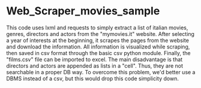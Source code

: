 # Web_Scraper_movies_sample
This code uses lxml and requests to simply extract a list of italian movies, genres, directors and actors from the "mymovies.it" website.
After selecting a year of interests at the beginning, it scrapes the pages from the website and download the information.
All information is visualized while scraping, then saved in csv format through the basic csv python module. 
Finally, the "films.csv" file can be imported to excel.
The main disadvantage is that directors and actors are appended as lists in a "cell". Thus, they are not searchable in a proper DB way.
To overcome this problem, we'd better use a DBMS instead of a csv, but this would drop this code simplicity down.
